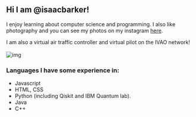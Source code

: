 ## Hi I am @isaacbarker!

I enjoy learning about computer science and programming. I also like photography and you can see my photos on my instagram [here](https://instagram.com/isaacbphotographer).

I am also a virtual air traffic controller and virtual pilot on the IVAO network! <br/><br/>
![img](http://status.ivao.aero/696484.png?dark=true)

### Languages I have some experience in: 
- Javascript
- HTML, CSS
- Python (including Qiskit and IBM Quantum lab).
- Java
- C++


